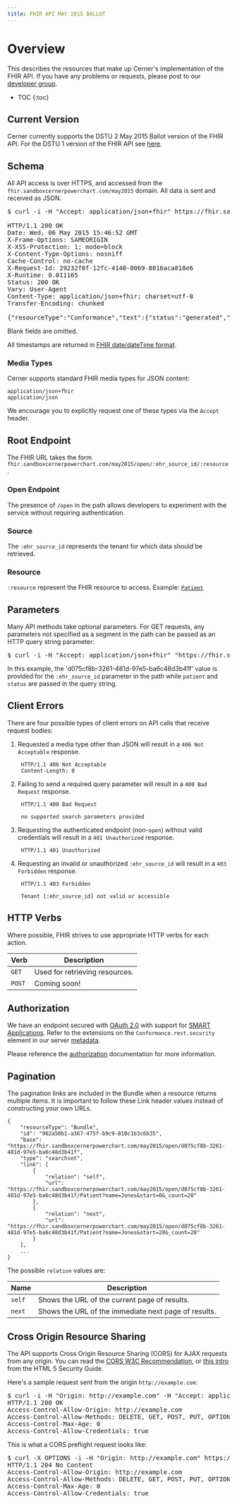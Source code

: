 ```yaml
---
title: FHIR API MAY 2015 BALLOT
---
```


# Overview

This describes the resources that make up Cerner's implementation of the FHIR API. If you have any problems or requests,
please post to our [developer group](https://groups.google.com/d/forum/cerner-fhir-developers).

* TOC
{:toc}

## Current Version

Cerner currently supports the DSTU 2 May 2015 Ballot version of the FHIR API.
For the DSTU 1 version of the FHIR API see [here](/dstu1).

## Schema

All API access is over HTTPS, and accessed from the `fhir.sandboxcernerpowerchart.com/may2015`
domain.  All data is sent and received as JSON.

<pre class="terminal">
$ curl -i -H "Accept: application/json+fhir" https://fhir.sandboxcernerpowerchart.com/may2015/open/d075cf8b-3261-481d-97e5-ba6c48d3b41f/metadata

HTTP/1.1 200 OK
Date: Wed, 06 May 2015 15:46:52 GMT
X-Frame-Options: SAMEORIGIN
X-XSS-Protection: 1; mode=block
X-Content-Type-Options: nosniff
Cache-Control: no-cache
X-Request-Id: 29232f0f-12fc-4140-8069-8816aca818e6
X-Runtime: 0.011165
Status: 200 OK
Vary: User-Agent
Content-Type: application/json+fhir; charset=utf-8
Transfer-Encoding: chunked

{"resourceType":"Conformance","text":{"status":"generated","div":"Generated Conformance Statement"},"url":"https://fhir.sandboxcernerpowerchart.com/may2015/open/d075cf8b-3261-481d-97e5-ba6c48d3b41f/Conformance","name":"SMART on FHIR Conformance Statement","publisher":"Cerner","description":"Describes capabilities of this server","status":"draft","date":"2015-05-06T15:46:52.429+00:00","fhirVersion":"0.5.0","acceptUnknown":false,"format":["json"],"rest":[{"mode":"server","documentation":"All the functionality defined in FHIR","security":{"cors":true}}]}
</pre>

Blank fields are omitted.

All timestamps are returned in [FHIR date/dateTime format](http://www.hl7.org/implement/standards/fhir/datatypes.html#date).

### Media Types

Cerner supports standard FHIR media types for JSON content:

    application/json+fhir
    application/json

We encourage you to explicitly request one of these types via the `Accept` header.

## Root Endpoint

The FHIR URL takes the form `fhir.sandboxcernerpowerchart.com/may2015/open/:ehr_source_id/:resource`.

### Open Endpoint

The presence of `/open` in the path allows developers to experiment with the service without requiring
authentication.

### Source

The `:ehr_source_id` represents the tenant for which data should be retrieved.

### Resource

`:resource` represent the FHIR resource to access. Example: <a href="/may2015/patient/">`Patient`</a>

## Parameters

Many API methods take optional parameters. For GET requests, any parameters not
specified as a segment in the path can be passed as an HTTP query string
parameter:

<pre class="terminal">
$ curl -i -H "Accept: application/json+fhir" "https://fhir.sandboxcernerpowerchart.com/may2015/open/d075cf8b-3261-481d-97e5-ba6c48d3b41f/MedicationPrescription?patient=2744010&status=active"
</pre>

In this example, the 'd075cf8b-3261-481d-97e5-ba6c48d3b41f' value is provided for the `:ehr_source_id` parameter in the path
while `patient` and `status` are passed in the query string.

## Client Errors

There are four possible types of client errors on API calls that
receive request bodies:

1. Requested a media type other than JSON will result in a `406 Not Acceptable` response.

        HTTP/1.1 406 Not Acceptable
        Content-Length: 0

2. Failing to send a required query parameter will result in a `400 Bad
   Request` response.

        HTTP/1.1 400 Bad Request

        no supported search parameters provided

3. Requesting the authenticated endpoint (non-`open`) without valid credentials will result in a `401 Unauthorized`
   response.

        HTTP/1.1 401 Unauthorized

4. Requesting an invalid or unauthorized `:ehr_source_id` will result in a `403 Forbidden` response.

        HTTP/1.1 403 Forbidden

        Tenant [:ehr_source_id] not valid or accessible

## HTTP Verbs

Where possible, FHIR strives to use appropriate HTTP verbs for each action.

Verb | Description
-----|-----------
`GET` | Used for retrieving resources.
`POST` | Coming soon!

## Authorization

We have an endpoint secured with [OAuth 2.0](http://oauth.net/2/) with support for [SMART Applications](http://docs.smarthealthit.org/).
Refer to the extensions on the `Conformance.rest.security` element in our server [metadata](conformance/).

Please reference the <a href="/may2015/authorization/">authorization</a> documentation for more information. 

## Pagination

The pagination links are included in the Bundle when a resource returns multiple items. It is important to
follow these Link header values instead of constructing your own URLs.

    {
        "resourceType": "Bundle",
        "id": "962a50b1-a367-475f-b9c9-810c1b3c6b35",
        "base": "https://fhir.sandboxcernerpowerchart.com/may2015/open/d075cf8b-3261-481d-97e5-ba6c48d3b41f",
        "type": "searchset",
        "link": [
            {
                "relation": "self",
                "url": "https://fhir.sandboxcernerpowerchart.com/may2015/open/d075cf8b-3261-481d-97e5-ba6c48d3b41f/Patient?name=Jones&start=0&_count=20"
            },
            {
                "relation": "next",
                "url": "https://fhir.sandboxcernerpowerchart.com/may2015/open/d075cf8b-3261-481d-97e5-ba6c48d3b41f/Patient?name=Jones&start=20&_count=20"
            }
        ],
        ...
    }

The possible `relation` values are:

Name | Description
-----------|-----------|
`self` |Shows the URL of the current page of results.
`next` |Shows the URL of the immediate next page of results.

## Cross Origin Resource Sharing

The API supports Cross Origin Resource Sharing (CORS) for AJAX requests from
any origin.
You can read the [CORS W3C Recommendation](http://www.w3.org/TR/cors), or
[this intro](http://code.google.com/p/html5security/wiki/CrossOriginRequestSecurity) from the
HTML 5 Security Guide.

Here's a sample request sent from the origin `http://example.com`:

<pre class="terminal">
$ curl -i -H "Origin: http://example.com" -H "Accept: application/json+fhir" https://fhir.sandboxcernerpowerchart.com/may2015/open/d075cf8b-3261-481d-97e5-ba6c48d3b41f/metadata
HTTP/1.1 200 OK
Access-Control-Allow-Origin: http://example.com
Access-Control-Allow-Methods: DELETE, GET, POST, PUT, OPTIONS, HEAD
Access-Control-Max-Age: 0
Access-Control-Allow-Credentials: true
</pre>

This is what a CORS preflight request looks like:

<pre class="terminal">
$ curl -X OPTIONS -i -H "Origin: http://example.com" https://fhir.sandboxcernerpowerchart.com/may2015/open/d075cf8b-3261-481d-97e5-ba6c48d3b41f/metadata
HTTP/1.1 204 No Content
Access-Control-Allow-Origin: http://example.com
Access-Control-Allow-Methods: DELETE, GET, POST, PUT, OPTIONS, HEAD
Access-Control-Max-Age: 0
Access-Control-Allow-Credentials: true
</pre>